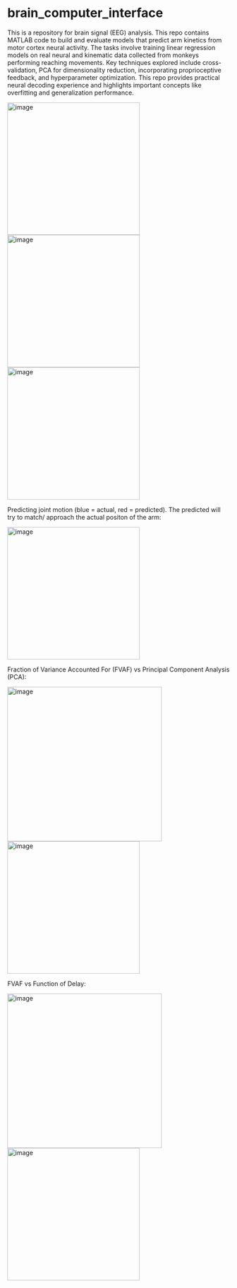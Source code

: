 # brain_computer_interface
This is a repository for brain signal (EEG) analysis.
This repo contains MATLAB code to build and evaluate models that predict arm kinetics from motor cortex neural activity. The tasks involve training linear regression models on real neural and kinematic data collected from monkeys performing reaching movements. Key techniques explored include cross-validation, PCA for dimensionality reduction, incorporating proprioceptive feedback, and hyperparameter optimization. This repo provides practical neural decoding experience and highlights important concepts like overfitting and generalization performance.

<img width="300" alt="image" src="https://github.com/zkhodzhaev/ML_brain_computer_interface/assets/21960382/cd441648-ecf8-4e50-a8ff-f8350847c272">

<img width="300" alt="image" src="https://github.com/zkhodzhaev/ML_brain_computer_interface/assets/21960382/f6a1b03a-1f75-4190-b33a-dc70386afcdb">

<img width="300" alt="image" src="https://github.com/zkhodzhaev/ML_brain_computer_interface/assets/21960382/d8021e19-9caa-4b5c-be0d-a27d1898b967">

Predicting joint motion (blue = actual, red = predicted). The predicted will try to match/ approach the actual positon of the arm:

<img width="300" alt="image" src="https://github.com/zkhodzhaev/ML_brain_computer_interface/assets/21960382/2ca2a421-ecda-4ff2-bca1-c85000e3cdc8">

Fraction of Variance Accounted For (FVAF) vs Principal Component Analysis (PCA):

<img width="350" alt="image" src="https://github.com/zkhodzhaev/ML_brain_computer_interface/assets/21960382/817bd1ea-8748-42e0-b321-577fde6e0084">

<img width="300" alt="image" src="https://github.com/zkhodzhaev/ML_brain_computer_interface/assets/21960382/932bbc31-037a-4ca1-831b-1431747075fe">

FVAF vs Function of Delay:

<img width="350" alt="image" src="https://github.com/zkhodzhaev/ML_brain_computer_interface/assets/21960382/094760f6-c686-42da-befa-6a4a7a042ab1">
<img width="300" alt="image" src="https://github.com/zkhodzhaev/ML_brain_computer_interface/assets/21960382/03491511-9ec7-43ad-a54b-730ffc2a558c">







